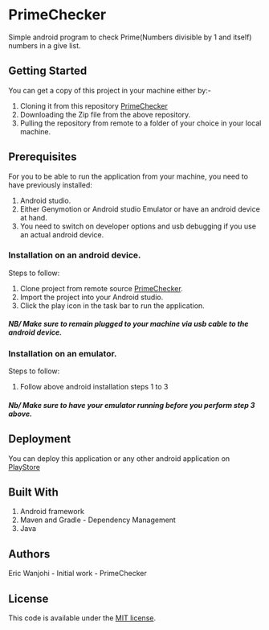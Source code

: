 # PrimeChecker
Simple android program to check Prime(Numbers divisible by 1 and itself) numbers in a give list.

## Getting Started
You can get a copy of this project in your machine either by:-
  1. Cloning it from this repository [PrimeChecker](https://github.com/EricWanjohi/PrimeChecker)
  2. Downloading the Zip file from the above repository.
  3. Pulling the repository from remote to a folder of your choice in your local machine.

## Prerequisites
For you to be able to run the application from your machine, you need to have previously installed:
  1. Android studio.
  2. Either Genymotion or Android studio Emulator or have an android device at hand.
  3. You need to switch on developer options and usb debugging if you use an actual android device.

### Installation on an android device.
  Steps to follow:
  1. Clone project from remote source [PrimeChecker](https://github.com/EricWanjohi/PrimeChecker).
  2. Import the project into your Android studio.
  3. Click the play icon in the task bar to run the application.
  ##### NB/ Make sure to remain plugged to your machine via usb cable to the android device.

### Installation on an emulator.
  Steps to follow:
  1. Follow above android installation steps 1 to 3 
  ##### Nb/ Make sure to have your emulator running before you perform step 3 above.

## Deployment
You can deploy this application or any other android application on [PlayStore](https://play.google.com/store/apps?hl=en)

## Built With
1. Android framework 
2. Maven and Gradle - Dependency Management
3. Java 

## Authors
Eric Wanjohi - Initial work - PrimeChecker

## License
This code is available under the [MIT license](http://opensource.org/licenses/MIT).



